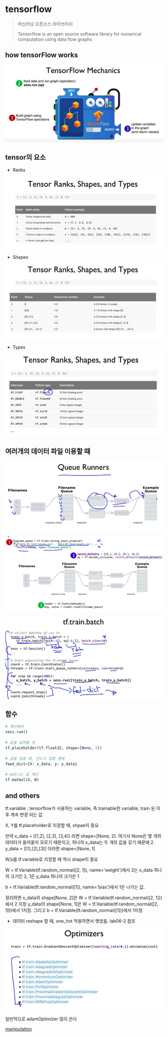 # tensorflow

> 머신러닝 오픈소스 라이브러리
>
> Tensorflow is an open source software library for numerical computation using data flow graphs





## how tensorFlow works



![im01](./01.jpg)







## tensor의 요소



* Ranks



![im02](./02.jpg)





* Shapes

![im03](./03.jpg)





* Types

![im04](./04.jpg)







## 여러개의 데이터 파일 이용할 때



![im05](./05.jpg)

![im06](./06.jpg)



![im07](./07.jpg)





## 함수

 ```python
# 계산해라
sess.run()

# 값을 넣어줄 것
tf.placeholder(tf.float32, shape=[None, 3])

# 값을 넣을 때, 반드시 집합 형태
feed_dict={X: x_data, y: y_data}

# matrix 곱 계산
tf.matmul(X, W)


 ```





## and others

tf.variable : tensorflow가 사용하는 variable, 즉 trainable한 variable, train 된 이후 계속 변경 되는 값

X, Y를 tf.placeholder로 지정할 때, shpae이 중요

만약 x_data = [[1,2], [2,3], [3,4]] 라면 shape=[None, 2]. 여기서 None은 몇 개의 데이터가 들어올지 모르기 때문이고, 하나의 x_data는 두 개의 값을 갖기 때문에 2. y_data = [[1],[2],[3]] 이라면 shape=[None, 1]



W,b를 tf.variable로 지정할 때 역시 shape이 중요

W = tf.Variable(tf.random_normal([2, 1]), name='weight')에서 2는 x_data 하나의 크기인 2, 1은 y_data 하나의 크기은 1

b = tf.Variable(tf.random_normal([1]), name='bias')에서 1은 나가는 값.



정리하면 x_data의 shape[None, 2]은 W = tf.Variable(tf.random_normal([2, 1]))에서 2 지정 y_data의 shape[None, 1]은 W = tf.Variable(tf.random_normal([2, 1]))에서 1지정. 그리고 b = tf.Variable(tf.random_normal([1]))에서 1지정



- 데이터 reshape 할 때, one_hot 적용하면서 햇었음. lab06-2 참조









![08](./08.jpg)



일반적으로 adamOptimizer 많이 쓴다



[manipulation](./manipulation)

